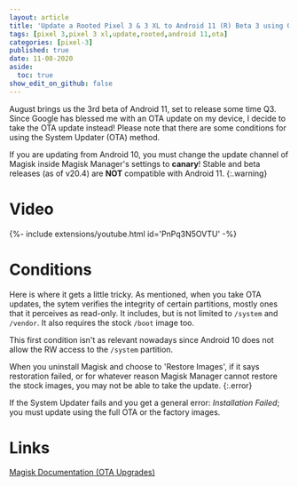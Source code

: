 ```yaml
---
layout: article
title: 'Update a Rooted Pixel 3 & 3 XL to Android 11 (R) Beta 3 using OTA'
tags: [pixel 3,pixel 3 xl,update,rooted,android 11,ota]
categories: [pixel-3]
published: true
date: 11-08-2020
aside:
  toc: true
show_edit_on_github: false
---
```


August brings us the 3rd beta of Android 11, set to release some time Q3. Since Google has blessed me with an OTA update on my device, I decide to take the OTA update instead! Please note that there are some conditions for using the System Updater (OTA) method.

<!--more-->

If you are updating from Android 10, you must change the update channel of Magisk inside Magisk Manager's settings to **canary**! Stable and beta releases (as of v20.4) are **NOT** compatible with Android 11.
{:.warning}

# Video

<div>{%- include extensions/youtube.html id='PnPq3N5OVTU' -%}</div>

# Conditions

Here is where it gets a little tricky. As mentioned, when you take OTA updates, the sytem verifies the integrity of certain partitions, mostly ones that it perceives as read-only. It includes, but is not limited to `/system` and `/vendor`. It also requires the stock `/boot` image too.

This first condition isn't as relevant nowadays since Android 10 does not allow the RW access to the `/system` partition.

When you uninstall Magisk and choose to 'Restore Images', if it says restoration failed, or for whatever reason Magisk Manager cannot restore the stock images, you may not be able to take the update.
{:.error}

If the System Updater fails and you get a general error: *Installation Failed*; you must update using the full OTA or the factory images.

# Links

[Magisk Documentation (OTA Upgrades)](https://topjohnwu.github.io/Magisk/ota.html)